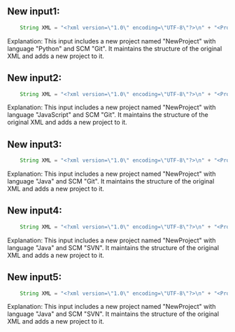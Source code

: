 ## New input1:
```java
    String XML = "<?xml version=\"1.0\" encoding=\"UTF-8\"?>\n" + "<Projects>\n" + "  <underscore-java language=\"Java\" scm=\"SVN\">\n" + "    <Location type=\"URL\">https://github.com/javadev/underscore-java/</Location>\n" + "  </underscore-java>\n" + "  <JetS3t language=\"Java\" scm=\"CVS\">\n" + "    <Location type=\"URL\">https://jets3t.s3.amazonaws.com/index.html</Location>\n" + "  </JetS3t>\n" + "  <NewProject language=\"Python\" scm=\"Git\">\n" + "    <Location type=\"URL\">https://github.com/newproject/</Location>\n" + "  </NewProject>\n" + "</Projects>";
```
Explanation: This input includes a new project named "NewProject" with language "Python" and SCM "Git". It maintains the structure of the original XML and adds a new project to it.

## New input2:
```java
    String XML = "<?xml version=\"1.0\" encoding=\"UTF-8\"?>\n" + "<Projects>\n" + "  <underscore-java language=\"Java\" scm=\"SVN\">\n" + "    <Location type=\"URL\">https://github.com/javadev/underscore-java/</Location>\n" + "  </underscore-java>\n" + "  <JetS3t language=\"Java\" scm=\"CVS\">\n" + "    <Location type=\"URL\">https://jets3t.s3.amazonaws.com/index.html</Location>\n" + "  </JetS3t>\n" + "  <NewProject language=\"JavaScript\" scm=\"Git\">\n" + "    <Location type=\"URL\">https://github.com/newproject/</Location>\n" + "  </NewProject>\n" + "</Projects>";
```
Explanation: This input includes a new project named "NewProject" with language "JavaScript" and SCM "Git". It maintains the structure of the original XML and adds a new project to it.

## New input3:
```java
    String XML = "<?xml version=\"1.0\" encoding=\"UTF-8\"?>\n" + "<Projects>\n" + "  <underscore-java language=\"Java\" scm=\"SVN\">\n" + "    <Location type=\"URL\">https://github.com/javadev/underscore-java/</Location>\n" + "  </underscore-java>\n" + "  <JetS3t language=\"Java\" scm=\"CVS\">\n" + "    <Location type=\"URL\">https://jets3t.s3.amazonaws.com/index.html</Location>\n" + "  </JetS3t>\n" + "  <NewProject language=\"Java\" scm=\"Git\">\n" + "    <Location type=\"URL\">https://github.com/newproject/</Location>\n" + "  </NewProject>\n" + "</Projects>";
```
Explanation: This input includes a new project named "NewProject" with language "Java" and SCM "Git". It maintains the structure of the original XML and adds a new project to it.

## New input4:
```java
    String XML = "<?xml version=\"1.0\" encoding=\"UTF-8\"?>\n" + "<Projects>\n" + "  <underscore-java language=\"Java\" scm=\"SVN\">\n" + "    <Location type=\"URL\">https://github.com/javadev/underscore-java/</Location>\n" + "  </underscore-java>\n" + "  <JetS3t language=\"Java\" scm=\"CVS\">\n" + "    <Location type=\"URL\">https://jets3t.s3.amazonaws.com/index.html</Location>\n" + "  </JetS3t>\n" + "  <NewProject language=\"Java\" scm=\"SVN\">\n" + "    <Location type=\"URL\">https://github.com/newproject/</Location>\n" + "  </NewProject>\n" + "</Projects>";
```
Explanation: This input includes a new project named "NewProject" with language "Java" and SCM "SVN". It maintains the structure of the original XML and adds a new project to it.

## New input5:
```java
    String XML = "<?xml version=\"1.0\" encoding=\"UTF-8\"?>\n" + "<Projects>\n" + "  <underscore-java language=\"Java\" scm=\"SVN\">\n" + "    <Location type=\"URL\">https://github.com/javadev/underscore-java/</Location>\n" + "  </underscore-java>\n" + "  <JetS3t language=\"Java\" scm=\"CVS\">\n" + "    <Location type=\"URL\">https://jets3t.s3.amazonaws.com/index.html</Location>\n" + "  </JetS3t>\n" + "  <NewProject language=\"Java\" scm=\"SVN\">\n" + "    <Location type=\"URL\">https://github.com/newproject/</Location>\n" + "  </NewProject>\n" + "</Projects>";
```
Explanation: This input includes a new project named "NewProject" with language "Java" and SCM "SVN". It maintains the structure of the original XML and adds a new project to it.
